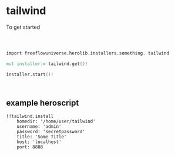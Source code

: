 # tailwind



To get started

```v



import freeflowuniverse.herolib.installers.something. tailwind

mut installer:= tailwind.get()!

installer.start()!




```

## example heroscript


```hero
!!tailwind.install
    homedir: '/home/user/tailwind'
    username: 'admin'
    password: 'secretpassword'
    title: 'Some Title'
    host: 'localhost'
    port: 8888

```



